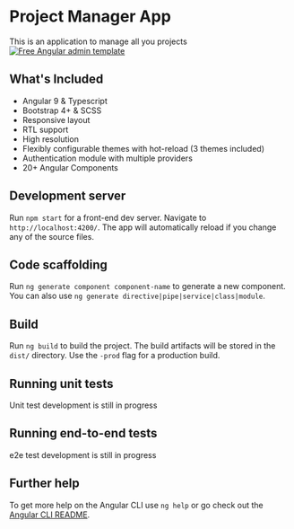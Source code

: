 # Project Manager App

This is an application to manage all you projects
[<img src="https://angularadmin.xyz/pictures/desktop-screenshots.png" alt="Free Angular admin template"  />](https://angularadmin.xyz/)

## What's Included
- Angular 9 & Typescript
- Bootstrap 4+ & SCSS
- Responsive layout
- RTL support
- High resolution
- Flexibly configurable themes with hot-reload (3 themes included)
- Authentication module with multiple providers
- 20+ Angular Components

## Development server

Run `npm start` for a front-end dev server. Navigate to `http://localhost:4200/`. The app will automatically reload if you change any of the source files.

## Code scaffolding

Run `ng generate component component-name` to generate a new component. You can also use `ng generate directive|pipe|service|class|module`.

## Build

Run `ng build` to build the project. The build artifacts will be stored in the `dist/` directory. Use the `-prod` flag for a production build.

## Running unit tests

Unit test development is still in progress

## Running end-to-end tests

e2e test development is still in progress

## Further help

To get more help on the Angular CLI use `ng help` or go check out the [Angular CLI README](https://github.com/angular/angular-cli/blob/master/README.md).

